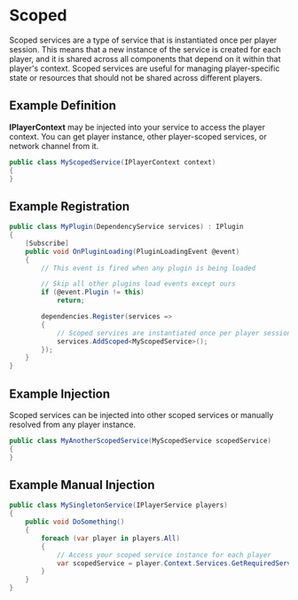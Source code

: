 # Scoped

Scoped services are a type of service that is instantiated once per player session.
This means that a new instance of the service is created for each player, and it is shared across all components that depend on it within that player's context.
Scoped services are useful for managing player-specific state or resources that should not be shared across different players.

## Example Definition
**IPlayerContext** may be injected into your service to access the player context.
You can get player instance, other player-scoped services, or network channel from it.

```csharp
public class MyScopedService(IPlayerContext context)
{
}
```

## Example Registration
```csharp
public class MyPlugin(DependencyService services) : IPlugin
{
    [Subscribe]
    public void OnPluginLoading(PluginLoadingEvent @event)
    {
        // This event is fired when any plugin is being loaded

        // Skip all other plugins load events except ours
        if (@event.Plugin != this)
            return;

        dependencies.Register(services =>
        {
            // Scoped services are instantiated once per player session
            services.AddScoped<MyScopedService>();
        });
    }
}
```

## Example Injection
Scoped services can be injected into other scoped services or manually resolved from any player instance.

```csharp
public class MyAnotherScopedService(MyScopedService scopedService)
{
}
```

## Example Manual Injection
```csharp
public class MySingletonService(IPlayerService players)
{
    public void DoSomething()
    {
        foreach (var player in players.All)
        {
            // Access your scoped service instance for each player
            var scopedService = player.Context.Services.GetRequiredService<MyScopedService>();
        }
    }
}
```
